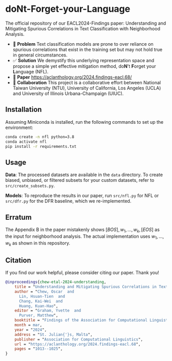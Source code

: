 # doNt-Forget-your-Language
The official repository of our EACL2024-Findings paper: Understanding and Mitigating Spurious Correlations in Text Classification with Neighborhood Analysis.
* 🎯 **Problem** Text classification models are prone to over reliance on spurious correlations that exist in the training set but may not hold true in general circumstances.
* ✅ **Solution** We demystify this underlying representation space and propose a simple yet effective mitigation method, do**N**'t **F**orget your **L**anguage (NFL).
* 📝 **Paper** https://aclanthology.org/2024.findings-eacl.68/
* 🙌 **Collaboration** This project is a collaborative effort between National Taiwan University (NTU), University of California, Los Angeles (UCLA) and University of Illinois Urbana-Champaign (UIUC).

Installation
---
Assuming Miniconda is installed, run the following commands to set up the environment:
```bash
conda create -n nfl python=3.8
conda activate nfl
pip install -r requirements.txt
```

Usage
---
**Data**: The processed datasets are available in the `data` directory. To create biased, unbiased, or filtered subsets for your custom datasets, refer to `src/create_subsets.py`.

**Models**: To reproduce the results in our paper, run `src/nfl.py` for NFL or `src/dfr.py` for the DFR baseline, which we re-implemented.

Erratum
---

The Appendix B in the paper mistakenly shows $[BOS], w_1, ..., w_k, [EOS]$ as the input for neighborhood analysis. The actual implementation uses $w_1, ..., w_k$ as shown in this repository.

Citation
---
If you find our work helpful, please consider citing our paper. Thank you!
```bibtex
@inproceedings{chew-etal-2024-understanding,
    title = "Understanding and Mitigating Spurious Correlations in Text Classification with Neighborhood Analysis",
    author = "Chew, Oscar  and
      Lin, Hsuan-Tien  and
      Chang, Kai-Wei  and
      Huang, Kuan-Hao",
    editor = "Graham, Yvette  and
      Purver, Matthew",
    booktitle = "Findings of the Association for Computational Linguistics: EACL 2024",
    month = mar,
    year = "2024",
    address = "St. Julian{'}s, Malta",
    publisher = "Association for Computational Linguistics",
    url = "https://aclanthology.org/2024.findings-eacl.68",
    pages = "1013--1025",
}
```
